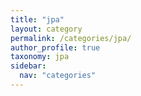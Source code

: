 ```yaml
---
title: "jpa"
layout: category
permalink: /categories/jpa/
author_profile: true
taxonomy: jpa
sidebar:
  nav: "categories"
---
```

